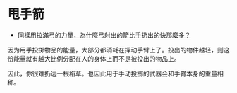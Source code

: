 # 甩手箭

- [同樣用拉滿弓的力量，為什麼弓射出的箭比手扔出的快那麼多？](https://www.zhihu.com/question/312833055/answer/605838859)


因为用手投掷物品的能量，大部分都消耗在挥动手臂上了。投出的物件越轻，则这份能量就有越大比例分配在人的身体上而不是被投出的物品上。

因此，你很难扔远一根稻草。也因此用于手动投掷的武器会和手臂本身的重量相称。